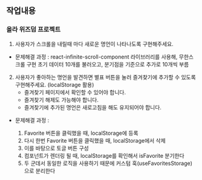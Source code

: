 ## 작업내용

### 올라 위즈덤 프로젝트

1. 사용자가 스크롤을 내릴때 마다 새로운 명언이 나타나도록 구현해주세요.

- 문제해결 과정 :
  react-infinite-scroll-component 라이브러리를 사용해, 무한스크롤 구현
  초기 데이터 10개를 불러오고, 분기점을 기준으로 추가로 10개씩 부름

2. 사용자가 좋아하는 명언을 발견하면 별표 버튼을 눌러 즐겨찾기에 추가할 수 있도록 구현해주세요. (localStorage 활용)
   - 즐겨찾기 페이지에서 확인할 수 있어야 합니다.
   - 즐겨찾기 해제도 가능해야 합니다.
   - 즐겨찾기에 추가된 명언은 새로고침을 해도 유지되어야 합니다.

- 문제해결 과정 :

  1.  Favorite 버튼을 클릭했을 때, localStorage에 등록
  2.  다시 한번 Favorite 버튼을 클릭했을 때, localStorage에서 삭제
  3.  이를 바탕으로 토글 버튼 구성
  4.  컴포넌트가 렌더링 될 때, localStorage를 확인해서 isFavorite 분기한다
  5.  두 군데서 동일한 로직을 사용하기 때문에 커스텀 훅(useFavoritesStorage)으로 분리한다
